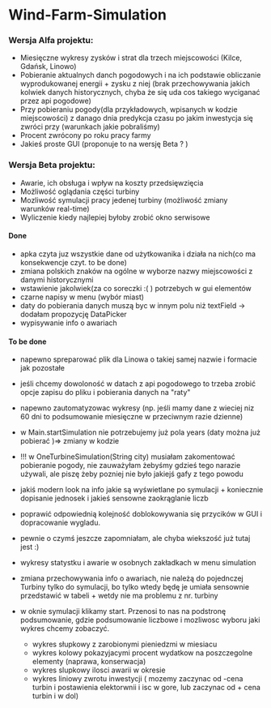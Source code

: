 # Wind-Farm-Simulation


### Wersja Alfa projektu:
 * Miesięczne wykresy zysków i strat dla trzech miejscowości (Kilce, Gdańsk, Linowo)
 * Pobieranie aktualnych danch pogodowych i na ich podstawie obliczanie wyprodukowanej energii + zysku z niej (brak przechowywania jakich kolwiek danych historycznych, chyba że się uda cos takiego wyciganać przez api pogodowe)
 * Przy pobieraniu pogody(dla przykładowych, wpisanych w kodzie miejscowości) z danago dnia predykcja czasu po jakim inwestycja się zwróci przy (warunkach jakie pobraliśmy)
 * Procent zwrócony po roku pracy farmy
 * Jakieś proste GUI (proponuje to na wersję Beta ? )
 
 
### Wersja Beta projektu: 
 * Awarie, ich obsługa i wpływ na koszty przedsięwzięcia
 * Możliwość oglądania części turbiny
 * Mozliwość symulacji pracy jedenej turbiny (możliwość zmiany warunków real-time)
 * Wyliczenie kiedy najlepiej byłoby zrobić okno serwisowe
 
 #### Done
 - apka czyta juz wszystkie dane od użytkowanika i działa na nich(co ma konsekwencje czyt. to be done)
 - zmiana polskich znaków na ogólne w wyborze nazwy miejscowości z danymi historycznymi
 - wstawienie jakolwiek(za co soreczki :( ) potrzebych w gui elementów 
 - czarne napisy w menu (wybór miast) 
 - daty do pobierania danych muszą byc w innym polu niż textField -> dodałam propozycję DataPicker 
 - wypisywanie info o awariach 
 
 #### To be done
 - napewno spreparować plik dla Linowa o takiej samej nazwie i formacie jak pozostałe
 - jeśli chcemy dowoloność w datach z api pogodowego to trzeba zrobić opcje zapisu do pliku i pobierania danych na "raty"
 - napewno zautomatyzowac wykresy (np. jeśli mamy dane z wieciej niz 60 dni to podsumowanie miesięczne w przeciwnym razie dzienne)
 - w Main.startSimulation nie potrzebujemy już pola years (daty można już pobierać )=> zmiany w kodzie 
 - !!! w OneTurbineSimulation(String city) musiałam zakomentować pobieranie pogody, nie zauważyłam żebyśmy gdzieś tego narazie używali, ale piszę żeby pozniej nie było jakiejś gafy z tego powodu
 - jakiś modern look na info jakie są wyświetlane po symulacji + koniecznie dopisanie jednosek i jakieś sensowne zaokrąglanie liczb
 - poprawić odpowiednią kolejność doblokowywania się przycików w GUI i dopracowanie wygladu.
 - pewnie o czymś jeszcze zapomniałam, ale chyba wiekszość już tutaj jest :) 
 - wykresy statystku i awarie w osobnych zakładkach w menu simulation 
 - zmiana przechowywania info o awariach, nie należą do pojednczej Turbiny tylko do symulacji, bo tylko wtedy będę je umiała sensownie przedstawić w tabeli + wetdy nie ma problemu z nr. turbiny 

 
 - w oknie symulacji klikamy start. Przenosi to nas na podstronę podsumowanie, gdzie podsumowanie liczbowe i mozliwosc wyboru jaki wykres chcemy zobaczyć.
    - wykres słupkowy z zarobionymi pieniedzmi w miesiacu
    - wykres kolowy pokazyjacymi procent wydatkow na poszczegolne elementy (naprawa, konserwacja)
    - wykres slupkowy ilosci awarii w okresie
    - wykres liniowy zwrotu inwestycji ( mozemy zaczynac od -cena turbin i postawienia elektorwnii i isc w gore, lub zaczynac od + cena turbin i w dol)
    
 